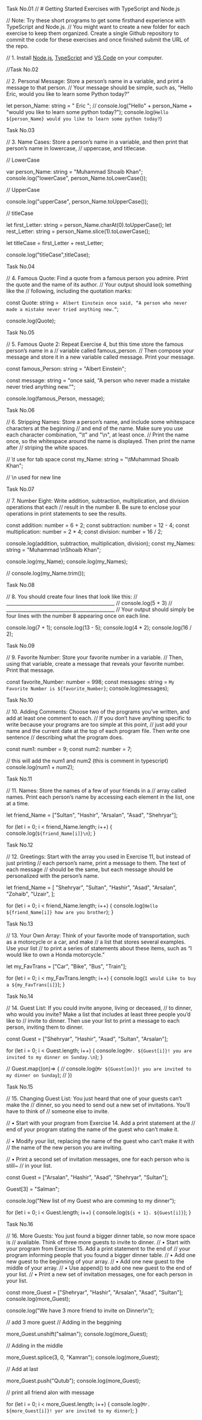 Task No.01
// # Getting Started Exercises with TypeScript and Node.js

// Note: Try these short programs to get some firsthand experience with TypeScript and Node.js.
// You might want to create a new folder for each exercise to keep them organized. Create a single Github repository to commit the code for these exercises and once finished submit the URL of the repo.

// 1. Install [Node.js](https://nodejs.org/en/), [TypeScript](https://www.typescriptlang.org/download)  and [VS Code](https://code.visualstudio.com/) on your computer.

//Task No.02

// 2. Personal Message: Store a person’s name in a variable, and print a message to that person.
//  Your message should be simple, such as, “Hello Eric, would you like to learn some Python today?”


let person_Name: string = " Eric ";
// console.log("Hello" + person_Name + "would you like to learn some python today?");
console.log(`Hello ${person_Name} would you like to learn some python today?`)

Task No.03

// 3. Name Cases: Store a person’s name in a variable, and then print that person’s name in lowercase, 
// uppercase, and titlecase.

// LowerCase

var person_Name: string = "Muhammad Shoaib Khan";
console.log("lowerCase", person_Name.toLowerCase());

// UpperCase

console.log("upperCase", person_Name.toUpperCase());

// titleCase

let first_Letter: string = person_Name.charAt(0).toUpperCase();
let rest_Letter: string = person_Name.slice(1).toLowerCase();

let titleCase = first_Letter  + rest_Letter;

console.log("titleCase",titleCase);

Task No.04

// 4. Famous Quote: Find a quote from a famous person you admire. Print the quote and the name of its author.
// Your output should look something like the
// following, including the quotation marks:

const Quote: string = ` Albert Einstein once said, “A person who never made a mistake never tried anything new.”`;

console.log(Quote);

Task No.05

// 5. Famous Quote 2: Repeat Exercise 4, but this time store the famous person’s name in a
// variable called famous_person.
// Then compose your message and store it in a new variable called message. Print your message.

const famous_Person: string = "Albert Einstein";

const message: string =
  "once said, “A person who never made a mistake never tried anything new.”";

console.log(famous_Person, message);

Task No.06

// 6. Stripping Names: Store a person’s name, and include some whitespace characters at the beginning
// and end of the name. Make sure you use each character combination, "\t" and "\n", at least once.
//  Print the name once, so the whitespace around the name is displayed. Then print the name after
//  striping the white spaces.

// \t use for tab space
const my_Name: string = "\tMuhammad Shoaib Khan";

// \n used for new line

Task No.07

// 7. Number Eight: Write addition, subtraction, multiplication, and division operations that each
// result in the number 8. Be sure to enclose your operations in print statements to see the results.

const addition: number = 6 + 2;
const subtraction: number = 12 - 4;
const multiplication: number = 2 * 4;
const division: number = 16 / 2;

console.log(addition, subtraction, multiplication, division);
const my_Names: string = "Muhammad \nShoaib Khan";

console.log(my_Name);
console.log(my_Names);

// console.log(my_Name.trim());

Task No.08


// 8. You should create four lines that look like this:
// _____________________________________________
// console.log(5 + 3)
// _____________________________________________
// Your output should simply be four lines with the number 8 appearing once on each line.

console.log(7 + 1);
console.log(13 - 5);
console.log(4 * 2);
console.log(16 / 2);

Task No.09


// 9. Favorite Number: Store your favorite number in a variable.
// Then, using that variable, create a message that reveals your favorite number. Print that message.

const favorite_Number: number = 998;
const messages: string = `My Favorite Number is ${favorite_Number}`;
console.log(messages);

Task No.10


// 10. Adding Comments: Choose two of the programs you’ve written, and add at least one comment to each.
//  If you don’t have anything specific to write because your programs are too simple at this point,
//  just add your name and the current date at the top of each program file. Then write one sentence
// describing what the program does.

const num1: number = 9;
const num2: number = 7;

// this will add the num1 and num2 (this is comment in typescript)
console.log(num1 + num2);

Task No.11


// 11. Names: Store the names of a few of your friends in a
//  array called names. Print each person’s name by accessing each element in the list, one at a time.

let friend_Name = ["Sultan", "Hashir", "Arsalan", "Asad", "Shehryar"];

for (let i = 0; i < friend_Name.length; i++) {
  console.log(`${friend_Name[i]}\n`);
}

Task No.12

// 12. Greetings: Start with the array you used in Exercise 11, but instead of just printing
// each person’s name, print a message to them. The text of each message
// should be the same, but each message should be personalized with the person’s name.

let friend_Name = [
  "Shehryar",
  "Sultan",
  "Hashir",
  "Asad",
  "Arsalan",
  "Zohaib",
  "Uzair",
];

for (let i = 0; i < friend_Name.length; i++) {
  console.log(`Hello ${friend_Name[i]} how are you brother`);
}

Task No.13


// 13. Your Own Array: Think of your favorite mode of transportation, such as a motorcycle or a car, and make
//  a list that stores several examples. Use your list
// to print a series of statements about these items, such as “I would like to own a Honda motorcycle.”

let my_FavTrans = ["Car", "Bike", "Bus", "Train"];

for (let i = 0; i < my_FavTrans.length; i++) {
  console.log(`I would Like to buy a ${my_FavTrans[i]}`);
}

Task No.14


// 14. Guest List: If you could invite anyone, living or deceased,
//  to dinner, who would you invite? Make a list that includes at least three people you’d like to
// invite to dinner. Then use your list to print a message to each person, inviting them to dinner.

const Guest = ["Shehryar", "Hashir", "Asad", "Sultan", "Arsalan"];

for (let i = 0; i < Guest.length; i++) {
  console.log(`Mr. ${Guest[i]}! you are invited to my dinner on Sunday.\n`);
}

//  Guest.map((on)=> {
//     console.log(`Mr ${Guest[on]}! you are invited to my dinner on Sunday`);
//  })

Task No.15


// 15. Changing Guest List: You just heard that one of your guests can’t make the
// dinner, so you need to send out a new set of invitations. You’ll have to think of
// someone else to invite.

// • Start with your program from Exercise 14. Add a print statement at the
// end of your program stating the name of the guest who can’t make it.

// • Modify your list, replacing the name of the guest who can’t make it with
// the name of the new person you are inviting.

// • Print a second set of invitation messages, one for each person who is still~
// in your list.

const Guest = ["Arsalan", "Hashir", "Asad", "Shehryar", "Sultan"];

Guest[3] = "Salman";

console.log("New list of my Guest who are comming to my dinner");

for (let i = 0; i < Guest.length; i++) {
  console.log(`${i + 1}. ${Guest[i]}`);
}

Task No.16


// 16. More Guests: You just found a bigger dinner table, so now more space is
// available. Think of three more guests to invite to dinner.
// • Start with your program from Exercise 15. Add a print statement to the end of
// your program informing people that you found a bigger dinner table.
// • Add one new guest to the beginning of your array.
// • Add one new guest to the middle of your array.
// • Use append() to add one new guest to the end of your list.
// • Print a new set of invitation messages, one for each person in your list.

const more_Guest = ["Shehryar", "Hashir", "Arsalan", "Asad", "Sultan"];
console.log(more_Guest);

console.log("We have 3 more friend to invite on Dinner\n");

// add 3 more guest
// Adding in the beggining

more_Guest.unshift("salman");
console.log(more_Guest);

// Adding in the middle

more_Guest.splice(3, 0, "Kamran");
console.log(more_Guest);

// Add at last

more_Guest.push("Qutub");
console.log(more_Guest);

// print all friend alon with message

for (let i = 0; i < more_Guest.length; i++) {
  console.log(`Mr. ${more_Guest[i]}! yor are invited to my dinner`);
}


